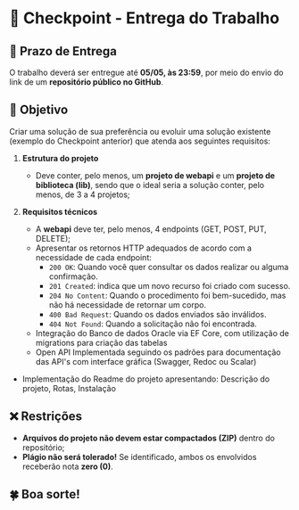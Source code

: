 # 🚀 Checkpoint - Entrega do Trabalho  

## 📅 Prazo de Entrega  
O trabalho deverá ser entregue até **05/05, às 23:59**, por meio do envio do link de um **repositório público no GitHub**.  

## 🎯 Objetivo  
Criar uma solução de sua preferência ou evoluir uma solução existente (exemplo do Checkpoint anterior) que atenda aos seguintes requisitos:  

1. **Estrutura do projeto**  
   - Deve conter, pelo menos, um **projeto de webapi** e um **projeto de biblioteca (lib)**, sendo que o ideal seria a solução conter, pelo menos, de 3 a 4 projetos;
  
2. **Requisitos técnicos**
   - A **webapi** deve ter, pelo menos, 4 endpoints (GET, POST, PUT, DELETE);
   - Apresentar os retornos HTTP adequados de acordo com a necessidade de cada endpoint:
     - `200 OK`: Quando você quer consultar os dados realizar ou alguma confirmação.
     - `201 Created`: indica que um novo recurso foi criado com sucesso.
     - `204 No Content`: Quando o procedimento foi bem-sucedido, mas não há necessidade de retornar um corpo.
     - `400 Bad Request`: Quando os dados enviados são inválidos.
     - `404 Not Found`: Quando a solicitação não foi encontrada.
   - Integração do Banco de dados Oracle via EF Core, com utilização de migrations para criação das tabelas
   - Open API Implementada seguindo os padrões para documentação das API's com interface gráfica (Swagger, Redoc ou Scalar)
  - Implementação do Readme do projeto apresentando: Descrição do projeto, Rotas, Instalação

## ❌ Restrições  
- **Arquivos do projeto não devem estar compactados (ZIP)** dentro do repositório;
- **Plágio não será tolerado!** Se identificado, ambos os envolvidos receberão nota **zero (0)**.  

## 🍀 Boa sorte!  